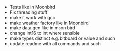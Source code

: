 - Tests like in Moonbird
- Fix threading stuff
- make it work with gcc
- make weather factory like in Moonbird
- make data gen like in moon bird
- change int16 to int where sensible
- make types distinct e.g. bitboard or value and such
- update readme with all commands and such